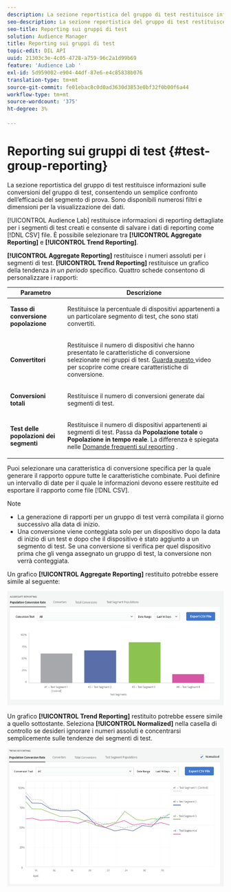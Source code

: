 ```yaml
---
description: La sezione reportistica del gruppo di test restituisce informazioni sulle conversioni del gruppo di test, consentendo un semplice confronto dell’efficacia del segmento di prova. Sono disponibili numerosi filtri e dimensioni per la visualizzazione dei dati.
seo-description: La sezione reportistica del gruppo di test restituisce informazioni sulle conversioni del gruppo di test, consentendo un semplice confronto dell’efficacia del segmento di prova. Sono disponibili numerosi filtri e dimensioni per la visualizzazione dei dati.
seo-title: Reporting sui gruppi di test
solution: Audience Manager
title: Reporting sui gruppi di test
topic-edit: DIL API
uuid: 21303c3e-4c05-4728-a759-96c2a1d99b69
feature: 'Audience Lab '
exl-id: 5d959002-e904-44df-87e6-e4c85838b076
translation-type: tm+mt
source-git-commit: fe01ebac8c0d0ad3630d3853e0bf32f0b00f6a44
workflow-type: tm+mt
source-wordcount: '375'
ht-degree: 3%

---
```


# Reporting sui gruppi di test {#test-group-reporting}

La sezione reportistica del gruppo di test restituisce informazioni sulle conversioni del gruppo di test, consentendo un semplice confronto dell’efficacia del segmento di prova. Sono disponibili numerosi filtri e dimensioni per la visualizzazione dei dati.

[!UICONTROL Audience Lab] restituisce informazioni di reporting dettagliate per i segmenti di test creati e consente di salvare i dati di reporting come  [!DNL CSV] file. È possibile selezionare tra **[!UICONTROL Aggregate Reporting]** e **[!UICONTROL Trend Reporting]**.

**[!UICONTROL Aggregate Reporting]** restituisce i numeri assoluti per i segmenti di test. **[!UICONTROL Trend Reporting]** restituisce un grafico della tendenza  *in un periodo* specifico. Quattro schede consentono di personalizzare i rapporti:

<table id="table_446384AE9A36408A9C570CB7DB72C3D6"> 
 <thead> 
  <tr> 
   <th colname="col1" class="entry"> Parametro </th> 
   <th colname="col2" class="entry"> Descrizione </th> 
  </tr> 
 </thead>
 <tbody> 
  <tr> 
   <td colname="col1"> <p> <b><span class="uicontrol"> Tasso di conversione popolazione</span></b> </p> </td> 
   <td colname="col2"> <p>Restituisce la percentuale di dispositivi appartenenti a un particolare segmento di test, che sono stati convertiti. </p> </td> 
  </tr> 
  <tr> 
   <td colname="col1"> <p> <b><span class="uicontrol"> Convertitori</span></b> </p> </td> 
   <td colname="col2"> <p>Restituisce il numero di dispositivi che hanno presentato le caratteristiche di conversione selezionate nei gruppi di test. <a href="https://helpx.adobe.com/audience-manager/kt/using/creating-conversion-traits-feature-video-use.html" format="https" scope="external"> Guarda questo </a> video per scoprire come creare caratteristiche di conversione. </p> </td> 
  </tr> 
  <tr> 
   <td colname="col1"> <p> <b><span class="uicontrol"> Conversioni totali</span></b> </p> </td> 
   <td colname="col2"> <p>Restituisce il numero di conversioni generate dai segmenti di test. </p> </td> 
  </tr> 
  <tr> 
   <td colname="col1"> <p> <b><span class="uicontrol"> Test delle popolazioni dei segmenti</span></b> </p> </td> 
   <td colname="col2"> <p>Restituisce il numero di dispositivi appartenenti ai segmenti di test. Passa da <b><span class="uicontrol"> Popolazione totale</span></b> o <b><span class="uicontrol"> Popolazione in tempo reale</span></b>. La differenza è spiegata nelle <a href="../../faq/faq-reporting.md"> Domande frequenti sul reporting</a> . </p> </td>
  </tr>
 </tbody>
</table>

Puoi selezionare una caratteristica di conversione specifica per la quale generare il rapporto oppure tutte le caratteristiche combinate. Puoi definire un intervallo di date per il quale le informazioni devono essere restituite ed esportare il rapporto come file [!DNL CSV].

>[!NOTE]
>
>* La generazione di rapporti per un gruppo di test verrà compilata il giorno successivo alla data di inizio.
>* Una conversione viene conteggiata solo per un dispositivo dopo la data di inizio di un test e dopo che il dispositivo è stato aggiunto a un segmento di test. Se una conversione si verifica per quel dispositivo prima che gli venga assegnato un gruppo di test, la conversione non verrà conteggiata.


Un grafico **[!UICONTROL Aggregate Reporting]** restituito potrebbe essere simile al seguente:

![](assets/aggregate-reporting.PNG)

Un grafico **[!UICONTROL Trend Reporting]** restituito potrebbe essere simile a quello sottostante. Seleziona **[!UICONTROL Normalized]** nella casella di controllo se desideri ignorare i numeri assoluti e concentrarsi semplicemente sulle tendenze dei segmenti di test.

![](assets/trend-reporting.PNG)
